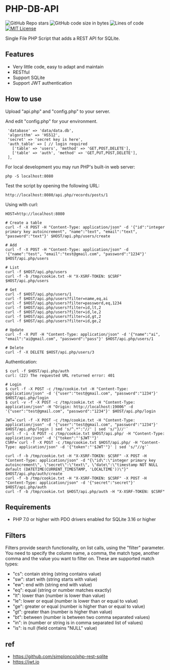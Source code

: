 # PHP-DB-API

![GitHub Repo stars](https://img.shields.io/github/stars/yui0/php-db-api?style=social)
![GitHub code size in bytes](https://img.shields.io/github/languages/code-size/yui0/php-db-api)
![Lines of code](https://img.shields.io/tokei/lines/github/yui0/php-db-api)
[![MIT License](https://img.shields.io/badge/license-MIT-blue.svg?style=flat)](LICENSE)

Single File PHP Script that adds a REST API for SQLite.

## Features

* Very little code, easy to adapt and maintain
* RESTful
* Support SQLite
* Support JWT authentication

## How to use

Upload "api.php" and "config.php" to your server.

And edit "config.php" for your environment.
```
 'database' => 'data/data.db',
 'algorithm' => 'HS512',
 'secret' => 'secret key is here',
 'auth_table' => [ // login required
   ['table' => 'users', 'method' => 'GET,POST,DELETE'],
   ['table' => 'auth', 'method' => 'GET,PUT,POST,DELETE'],
 ],
```

For local development you may run PHP's built-in web server:

```
php -S localhost:8080
```

Test the script by opening the following URL:

```
http://localhost:8080/api.php/records/posts/1
```

Using with curl:

```
HOST=http://localhost:8080

# Create a table
curl -f -X POST -H "Content-Type: application/json" -d '{"id":"integer primary key autoincrement", "name":"text", "email":"text", "password":"text"}' $HOST/api.php/users/create

# Add
curl -f -X POST -H "Content-Type: application/json" -d '{"name":"test", "email":"test@gmail.com", "password":"1234"}' $HOST/api.php/users

# List
curl -f $HOST/api.php/users
curl -f -b /tmp/cookie.txt -H "X-XSRF-TOKEN: $CSRF" $HOST/api.php/users

# Get
curl -f $HOST/api.php/users/1
curl -f $HOST/api.php/users?filter=name,eq,ai
curl -f $HOST/api.php/users?filter=password,eq,1234
curl -f $HOST/api.php/users?filter=id,lt,2
curl -f $HOST/api.php/users?filter=id,le,2
curl -f $HOST/api.php/users?filter=id,gt,2
curl -f $HOST/api.php/users?filter=id,ge,2

# Update
curl -f -X PUT -H "Content-Type: application/json" -d '{"name":"ai", "email":"ai@gmail.com", "password":"pass"}' $HOST/api.php/users/1

# Delete
curl -f -X DELETE $HOST/api.php/users/3
```

Authentication:

```
$ curl -f $HOST/api.php/auth
curl: (22) The requested URL returned error: 401

# Login
$ curl -f -X POST -c /tmp/cookie.txt -H "Content-Type: application/json" -d '{"user":"test@gmail.com", "password":"1234"}' $HOST/api.php/login
$ curl -v -f -X POST -c /tmp/cookie.txt -H "Content-Type: application/json" -H "Origin: http://localhost:19006" -d '{"user":"test@gmail.com", "password":"1234"}' $HOST/api.php/login

JWT=`curl -f -X POST -c /tmp/cookie.txt -H "Content-Type: application/json" -d '{"user":"test@gmail.com", "password":"1234"}' $HOST/api.php/login | sed 's/^.*":"//' | sed 's/"}//'`
curl -f -i -X POST -c /tmp/cookie.txt $HOST/api.php/ -H "Content-Type: application/json" -d '{"token":"'$JWT'"}'
CSRF=`curl -f -X POST -c /tmp/cookie.txt $HOST/api.php/ -H "Content-Type: application/json" -d '{"token":"'$JWT'"}' | sed 's/"//g'`

curl -f -b /tmp/cookie.txt -H "X-XSRF-TOKEN: $CSRF" -X POST -H "Content-Type: application/json" -d "{\"id\":\"integer primary key autoincrement\", \"secret\":\"text\", \"date\":\"timestamp NOT NULL default (DATETIME(CURRENT_TIMESTAMP, 'LOCALTIME'))\"}" $HOST/api.php/auth/create
curl -f -b /tmp/cookie.txt -H "X-XSRF-TOKEN: $CSRF" -X POST -H "Content-Type: application/json" -d '{"secret":"secret"}' $HOST/api.php/auth
curl -f -b /tmp/cookie.txt $HOST/api.php/auth -H "X-XSRF-TOKEN: $CSRF"
```

## Requirements

* PHP 7.0 or higher with PDO drivers enabled for SQLite 3.16 or higher

## Filters

Filters provide search functionality, on list calls, using the "filter" parameter. You need to specify the column name, a comma, the match type, another comma and the value you want to filter on. These are supported match types:

- "cs": contain string (string contains value)
- "sw": start with (string starts with value)
- "ew": end with (string end with value)
- "eq": equal (string or number matches exactly)
- "lt": lower than (number is lower than value)
- "le": lower or equal (number is lower than or equal to value)
- "ge": greater or equal (number is higher than or equal to value)
- "gt": greater than (number is higher than value)
- "bt": between (number is between two comma separated values)
- "in": in (number or string is in comma separated list of values)
- "is": is null (field contains "NULL" value)

## ref

* https://github.com/simplonco/php-rest-sqlite
* https://jwt.io
